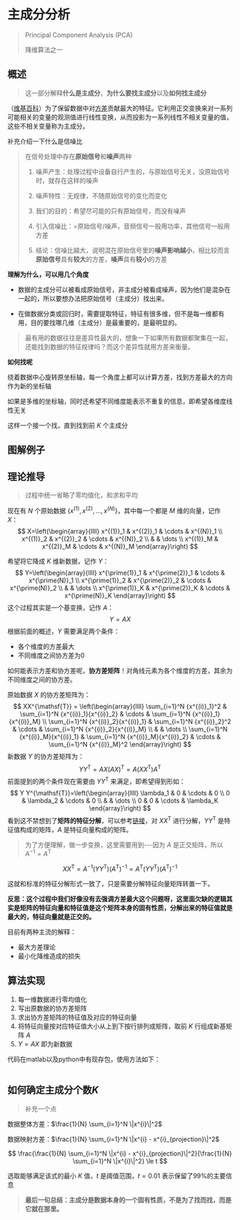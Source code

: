 # 主成分分析

> Principal Component Analysis (PCA)
>
> 降维算法之一



## 概述

> 这一部分解释**什么是主成分**，**为什么要找主成分**以及**如何找主成分**



（[维基百科](https://zh.wikipedia.org/wiki/%E4%B8%BB%E6%88%90%E5%88%86%E5%88%86%E6%9E%90)）为了保留数据中对<u>方差</u>贡献最大的特征。它利用正交变换来对一系列可能相关的变量的观测值进行线性变换，从而投影为一系列线性不相关变量的值，这些不相关变量称为主成分。



补充介绍一下什么是信噪比

> 在信号处理中存在**原始信号**和**噪声**两种
>
> 1. 噪声产生：处理过程中设备自行产生的，与原始信号无关，没原始信号时，就存在这样的噪声
>
> 2. 噪声特性：无规律，不随原始信号的变化而变化
>
> 3. 我们的目的：希望尽可能的只有原始信号，而没有噪声
> 4. 引入信噪比：=原始信号/噪声，音频信号一般用功率，其他信号一般用方差
>
> 5. 结论：信噪比越大，说明混在原始信号里的**噪声影响越小**，相比较而言**原始信号**具有**较大**的方差，**噪声**具有**较小**的方差



**理解为什么，可以用几个角度**

- 数据的主成分可以被看成原始信号，非主成分被看成噪声，因为他们是混杂在一起的，所以要想办法把原始信号（主成分）找出来。

- 在做数据分类或回归时，需要提取特征，特征有很多维，但不是每一维都有用，目的要找哪几维（主成分）是最重要的，是最明显的。

> 最有用的数据往往是差异性最大的，想象一下如果所有数据都聚集在一起，还能找到数据的特征规律吗？而这个差异性就用方差来衡量。



**如何找呢**

绕着数据中心旋转原坐标轴，每一个角度上都可以计算方差，找到方差最大的方向作为新的坐标轴

如果是多维的坐标轴，同时还希望不同维度能表示不重复的信息，即希望各维度线性无关

这样一个接一个找，直到找到前 $K$ 个主成分





## 图解例子







## 理论推导

> 过程中统一省略了零均值化，和求和平均

现在有 $N$ 个原始数据 $\{x^{(1)}, x^{(2)}, \dots, x^{(N)}\}$，其中每一个都是 $M$ 维的向量，记作 $X$：
$$
X=\left(\begin{array}{llll}
x^{(1)}_1 & x^{(2)}_1 & \cdots & x^{(N)}_1 \\
x^{(1)}_2 & x^{(2)}_2 & \cdots & x^{(N)}_2 \\
& & \dots \\
x^{(1)}_M & x^{(2)}_M & \cdots & x^{(N)}_M
\end{array}\right)
$$

希望将它降成 $K$ 维新数据，记作 $Y$：
$$
Y=\left(\begin{array}{llll}
x^{\prime(1)}_1 & x^{\prime(2)}_1 & \cdots & x^{\prime(N)}_1 \\
x^{\prime(1)}_2 & x^{\prime(2)}_2 & \cdots & x^{\prime(N)}_2 \\
& & \dots \\
x^{\prime(1)}_K & x^{\prime(2)}_K & \cdots & x^{\prime(N)}_K
\end{array}\right)
$$
这个过程其实是一个基变换，记作 $A$：
$$
Y = A X
$$
根据前面的概述，$Y$ 需要满足两个条件：

- 各个维度的方差最大
- 不同维度之间协方差为0



如何能表示方差和协方差呢，**协方差矩阵**！对角线元素为各个维度的方差，其余为不同维度之间的协方差。



原始数据 $X$ 的协方差矩阵为：
$$
XX^{\mathsf{T}} = \left(\begin{array}{llll}
\sum_{i=1}^N {x^{(i)}_1}^2 & \sum_{i=1}^N {x^{(i)}_1}{x^{(i)}_2} & \cdots & \sum_{i=1}^N {x^{(i)}_1}{x^{(i)}_M} \\
\sum_{i=1}^N {x^{(i)}_2}{x^{(i)}_1} & \sum_{i=1}^N {x^{(i)}_2}^2 & \cdots & \sum_{i=1}^N {x^{(i)}_2}{x^{(i)}_M} \\
& & \dots \\
\sum_{i=1}^N {x^{(i)}_M}{x^{(i)}_1} & \sum_{i=1}^N {x^{(i)}_M}{x^{(i)}_2} & \cdots & \sum_{i=1}^N {x^{(i)}_M}^2
\end{array}\right)
$$
新数据 $Y$ 的协方差矩阵为：
$$
Y Y^{\mathsf{T}} = AX (AX)^{\mathsf{T}} = A (X X^{\mathsf{T}}) A^{\mathsf{T}}
$$
前面提到的两个条件现在需要由 $Y Y^{\mathsf{T}}$ 来满足，即希望得到形如：
$$
Y Y^{\mathsf{T}}=\left(\begin{array}{llll}
\lambda_1 & 0 & \cdots & 0 \\
0 & \lambda_2 & \cdots & 0 \\
& & \dots \\
0 & 0 & \cdots & \lambda_K
\end{array}\right)
$$
看到这不禁想到了**矩阵的特征分解**，可以参考[链接](https://crazyang.blog.csdn.net/article/details/100540556)，对 $X X^{\mathsf{T}}$ 进行分解，$Y Y^{\mathsf{T}}$ 是特征值构成的矩阵，$A$ 是特征向量构成的矩阵。

> 为了方便理解，做一步变换，这里需要用到---因为 $A$ 是正交矩阵，所以 $A^{-1} = A^{\mathsf{T}}$

$$
X X^{\mathsf{T}} = A^{-1} (Y Y^{\mathsf{T}}) (A^{\mathsf{T}})^{-1} = A^{\mathsf{T}} (Y Y^{\mathsf{T}}) (A^{\mathsf{T}})^{-1}
$$

这就和标准的特征分解形式一致了，只是需要分解特征向量矩阵转置一下。



**反思：这个过程中我们好像没有去强调方差最大这个问题呀，这里面欠缺的逻辑其实是矩阵的特征向量和特征值是这个矩阵本身的固有性质，分解出来的特征值就是最大的，特征向量就是正交的。**



目前有两种主流的解释：

- 最大方差理论
- 最小化降维造成的损失



## 算法实现

1. 每一维数据进行零均值化
2. 写出原数据的协方差矩阵
3. 求出协方差矩阵的特征值及对应的特征向量
4. 将特征向量按对应特征值大小从上到下按行排列成矩阵，取前 $K$ 行组成新基矩阵 $A$
5. $Y = A X$ 即为新数据



代码在matlab以及python中有现存包，使用方法如下：

```pythopn

```



## 如何确定主成分个数$K$

> 补充一个点

数据整体方差：$\frac{1}{N} \sum_{i=1}^N \|x^{i}\|^2$

数据映射方差：$\frac{1}{N} \sum_{i=1}^N \|x^{i} - x^{i}_{projection}\|^2$


$$
\frac{\frac{1}{N} \sum_{i=1}^N \|x^{i} - x^{i}_{projection}\|^2}{\frac{1}{N} \sum_{i=1}^N \|x^{i}\|^2} \le t
$$

选取能够满足该式的最小 $K$ 值，$t$ 是阈值范围，$t=0.01$ 表示保留了99%的主要信息





> **最后一句总结：主成分是数据本身的一个固有性质，不是为了找而找，而是它就在那里。**